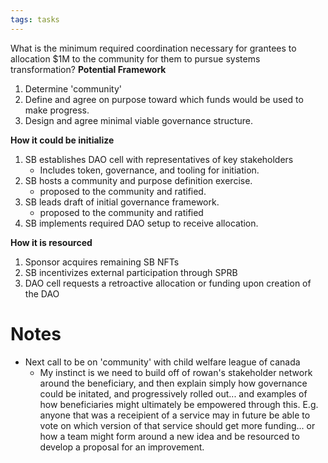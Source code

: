 ```yaml
---
tags: tasks
---
```

What is the minimum required coordination necessary for grantees to allocation $1M to the community for them to pursue systems transformation?
**Potential Framework**
1. Determine 'community'
2. Define and agree on purpose toward which funds would be used to make progress.
3. Design and agree minimal viable governance structure.

**How it could be initialize**
1. SB establishes DAO cell with representatives of key stakeholders
	- Includes token, governance, and tooling for initiation.
2. SB hosts a community and purpose definition exercise.
	- proposed to the community and ratified.
3. SB leads draft of initial governance framework.
	- proposed to the community and ratified
4. SB implements required DAO setup to receive allocation.

**How it is resourced**
1. Sponsor acquires remaining SB NFTs
2. SB incentivizes external participation through SPRB
3. DAO cell requests a retroactive allocation or funding upon creation of the DAO


# Notes
- Next call to be on 'community' with child welfare league of canada
	- My instinct is we need to build off of rowan's stakeholder network around the beneficiary, and then explain simply how governance could be initated, and progressively rolled out... and examples of how beneficiaries might ultimately be empowered through this. E.g. anyone that was a receipient of a service may in future be able to vote on which version of that service should get more funding... or how a team might form around a new idea and be resourced to develop a proposal for an improvement. 
